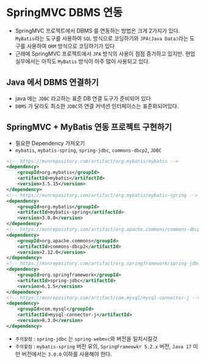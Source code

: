 # SpringMVC DBMS 연동
- SpringMVC 프로젝트에서 DBMS 를 연동하는 방법은 크게 2가지가 있다. `MyBatis`라는 도구를 사용하여 `SQL` 방식으로 코딩하기와 `JPA(Java Data)`라는 도구를 사용하여 `ORM` 방식으로 코딩하기가 있다
- 근래에 SpringMVC 프로젝트에서 `JPA` 방식의 사용이 점점 증가하고 있지만. 현업실무에서는 아직도 `MyBatis` 방식이 아주 많이 사용되고 있다.

## Java 에서 DBMS 연결하기
- java 에는 `JDBC` 라고하는 표준 DB 연결 도구가 준비되어 있다
- `DBMS` 가 달라도 최소한 `JDBC`의 연결 커넥션 인터페이스는 표준화되어있다.

## SpringMVC + MyBatis 연동 프로젝트 구현하기
- 필요한 Dependency 가져오기
- `mybatis`, `mybatis-spring`, `spring-jdbc`, `commons-dbcp2`, `JDBC`
```xml
<!-- https://mvnrepository.com/artifact/org.mybatis/mybatis -->
<dependency>
    <groupId>org.mybatis</groupId>
    <artifactId>mybatis</artifactId>
    <version>3.5.15</version>
</dependency>
<!-- https://mvnrepository.com/artifact/org.mybatis/mybatis-spring -->
<dependency>
    <groupId>org.mybatis</groupId>
    <artifactId>mybatis-spring</artifactId>
    <version>3.0.0</version>
</dependency>
<!-- https://mvnrepository.com/artifact/org.apache.commons/commons-dbcp2 -->
<dependency>
    <groupId>org.apache.commons</groupId>
    <artifactId>commons-dbcp2</artifactId>
    <version>2.12.0</version>
</dependency>
<!-- https://mvnrepository.com/artifact/org.springframework/spring-jdbc -->
<dependency>
    <groupId>org.springframework</groupId>
    <artifactId>spring-jdbc</artifactId>
    <version>6.1.5</version>
</dependency>
<!-- https://mvnrepository.com/artifact/com.mysql/mysql-connector-j -->
<dependency>
    <groupId>com.mysql</groupId>
    <artifactId>mysql-connector-j</artifactId>
    <version>8.3.0</version>
</dependency>
```
- `주의할점` : `spring-jdbc` 는 `spring-webmvc`와 버전을 일치시킬것
- `주의할점` : `mybatis-spring` 버전 유의, `SpringFrameowkr 5.2.x` 버전, `Java 17` 미만 버전에서는 `3.0.0` 이하를 사용해야 한다.
